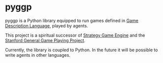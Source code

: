 # pyggp

pyggp is a Python library equipped to run games defined
in [Game Description Language](https://en.wikipedia.org/wiki/Game_Description_Language), played by agents.

This project is a spiritual successor of [Strategy Game Engine](https://github.com/Entze/Strategy-Game-Engine) and
the [Stanford General Game Playing Project](http://ggp.stanford.edu).

Currently, the library is coupled to Python. In the future it will be possible to write agents in other languages.
